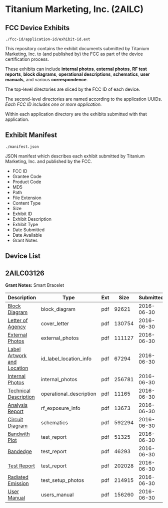 # Titanium Marketing, Inc. (2AILC)
## FCC Device Exhibits

```
./fcc-id/application-id/exhibit-id.ext
```

This repository contains the exhibit documents submitted by Titanium Marketing, Inc. to (and published by) the FCC as part of the device certification process.

These exhibits can include **internal photos**, **external photos**, **RF test reports**, **block diagrams**, **operational descriptions**, **schematics**, **user manuals**, and various **correspondence**.

The top-level directories are sliced by the FCC ID of each device.

The second-level directories are named according to the application UUIDs. *Each FCC ID includes one or more application.*

Within each application directory are the exhibits submitted with that application. 

## Exhibit Manifest

```
./manifest.json
```

JSON manifest which describes each exhibit submitted by Titanium Marketing, Inc. and published by the FCC.

- FCC ID
- Grantee Code
- Product Code
- MD5
- Path
- File Extension
- Content Type
- Size
- Exhibit ID
- Exhibit Description
- Exhibit Type
- Date Submitted
- Date Available
- Grant Notes

## Device List
## 2AILC03126
**Grant Notes:** Smart Bracelet

| Description | Type | Ext | Size | Submitted | Available |
| ----------- | ---- | --- | ---- | --------- | --------- |
| [Block Diagram](2AILC03126/e3a7e75ed203cc2ae4ae06b3bc400e24/3046141.pdf) | block_diagram | pdf | 92621 | 2016-06-30 | 2016-06-30 |
| [Letter of Agency](2AILC03126/e3a7e75ed203cc2ae4ae06b3bc400e24/3046138.pdf) | cover_letter | pdf | 130754 | 2016-06-30 | 2016-06-30 |
| [External Photos](2AILC03126/e3a7e75ed203cc2ae4ae06b3bc400e24/3046147.pdf) | external_photos | pdf | 111127 | 2016-06-30 | 2016-06-30 |
| [Label Artwork and Location](2AILC03126/e3a7e75ed203cc2ae4ae06b3bc400e24/3046148.pdf) | id_label_location_info | pdf | 67294 | 2016-06-30 | 2016-06-30 |
| [Internal Photos](2AILC03126/e3a7e75ed203cc2ae4ae06b3bc400e24/3046149.pdf) | internal_photos | pdf | 256781 | 2016-06-30 | 2016-06-30 |
| [Technical Description](2AILC03126/e3a7e75ed203cc2ae4ae06b3bc400e24/3046140.pdf) | operational_description | pdf | 11165 | 2016-06-30 | 2016-06-30 |
| [Analysis Report](2AILC03126/e3a7e75ed203cc2ae4ae06b3bc400e24/3046150.pdf) | rf_exposure_info | pdf | 13673 | 2016-06-30 | 2016-06-30 |
| [Circuit Diagram](2AILC03126/e3a7e75ed203cc2ae4ae06b3bc400e24/3046142.pdf) | schematics | pdf | 592294 | 2016-06-30 | 2016-06-30 |
| [Bandwith Plot](2AILC03126/e3a7e75ed203cc2ae4ae06b3bc400e24/3046143.pdf) | test_report | pdf | 51325 | 2016-06-30 | 2016-06-30 |
| [Bandedge](2AILC03126/e3a7e75ed203cc2ae4ae06b3bc400e24/3046144.pdf) | test_report | pdf | 46293 | 2016-06-30 | 2016-06-30 |
| [Test Report](2AILC03126/e3a7e75ed203cc2ae4ae06b3bc400e24/3046145.pdf) | test_report | pdf | 202028 | 2016-06-30 | 2016-06-30 |
| [Radiated Emission](2AILC03126/e3a7e75ed203cc2ae4ae06b3bc400e24/3046146.pdf) | test_setup_photos | pdf | 214915 | 2016-06-30 | 2016-06-30 |
| [User Manual](2AILC03126/e3a7e75ed203cc2ae4ae06b3bc400e24/3046139.pdf) | users_manual | pdf | 156260 | 2016-06-30 | 2016-06-30 |
